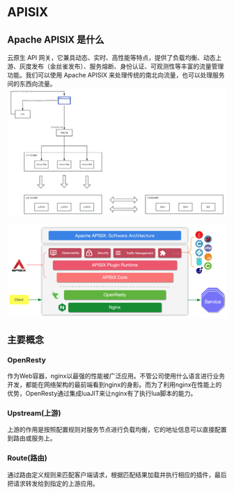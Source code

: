 # APISIX
## Apache APISIX 是什么
云原生 API 网关，它兼具动态、实时、高性能等特点，提供了负载均衡、动态上游、灰度发布（金丝雀发布）、服务熔断、身份认证、可观测性等丰富的流量管理功能。我们可以使用 Apache APISIX 来处理传统的南北向流量，也可以处理服务间的东西向流量。
![APISIX_flow](./static/APISIX_flow.png)

![flow](./static/flow-software-architecture.png)

## 主要概念
### OpenResty
作为Web容器，nginx以最强的性能被广泛应用。不管公司使用什么语言进行业务开发，都能在网络架构的最前端看到nginx的身影。而为了利用nginx在性能上的优势，OpenResty通过集成luaJIT来让nginx有了执行lua脚本的能力。

### Upstream(上游)
上游的作用是按照配置规则对服务节点进行负载均衡，它的地址信息可以直接配置到路由或服务上。

### Route(路由)
通过路由定义规则来匹配客户端请求，根据匹配结果加载并执行相应的插件，最后把请求转发给到指定的上游应用。

## 